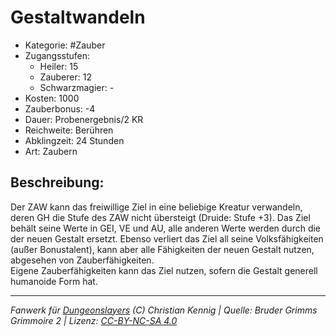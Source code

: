 # Gestaltwandeln  
- Kategorie: #Zauber  
- Zugangsstufen:  
  - Heiler: 15  
  - Zauberer: 12  
  - Schwarzmagier: -  
- Kosten: 1000  
- Zauberbonus: -4  
- Dauer: Probenergebnis/2 KR  
- Reichweite: Berühren  
- Abklingzeit: 24 Stunden  
- Art: Zaubern     

## Beschreibung:
Der ZAW kann das freiwillige Ziel in eine beliebige Kreatur verwandeln, deren GH die Stufe des ZAW nicht übersteigt (Druide: Stufe +3). Das Ziel behält seine Werte in GEI, VE und AU, alle anderen Werte werden durch die der neuen Gestalt ersetzt. Ebenso verliert das Ziel all seine Volksfähigkeiten (außer Bonustalent), kann aber alle Fähigkeiten der neuen Gestalt nutzen, abgesehen von Zauberfähigkeiten.<br>Eigene Zauberfähigkeiten kann das Ziel nutzen, sofern die Gestalt generell humanoide Form hat.


___
*Fanwerk für [Dungeonslayers](https://www.dungeonslayers.net/) (C) Christian Kennig | Quelle: Bruder Grimms Grimmoire 2 | Lizenz: [CC-BY-NC-SA 4.0](https://creativecommons.org/licenses/by-nc-sa/4.0/deed.de)*